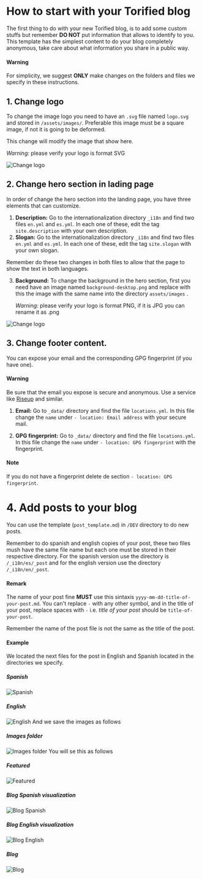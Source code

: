 # How to start with your Torified blog

The first thing to do with your new Torified blog, is to add some custom stuffs but remember **DO NOT** put information
that allows to identify to you. This template has the simplest content to do your blog completely anonymous, take care
about what information you share in a public way.

#### Warning
For simplicity, we suggest **ONLY** make changes on the folders and files we specify in these instructions.

## 1. Change logo

To change the image logo you need to have an `.svg` file named `logo.svg` and stored in `/assets/images/`. Preferable this
image must be a square image, if not it is going to  be deformed. 

This change will modify the image that show here.

*Warning:*
    please verify your logo is format SVG

![Change logo](./images/change-logo.png)

## 2. Change hero section in lading page

In order of change the hero section into the landing page, you have three elements that can customize.

1. **Description:** Go to the internationalization directory `_i18n` and find two files `en.yml` and `es.yml`. In each one 
    of these, edit the tag `site.description` with your own description.
2. **Slogan:** Go to the internationalization directory `_i18n` and find two files `en.yml` and `es.yml`. In each one
   of these, edit the tag `site.slogan` with your own slogan.

Remember do these two changes in both files to allow that the page to show the text in both languages.

3. **Background:** To change the background in the hero section, first you need have an image named `background-desktop.png`
    and replace with this the image with the same name into the directory `assets/images`
    .

    *Warning:*
    please verify your logo is format PNG, if it is JPG you can rename it as .png



![Change logo](./images/change-hero.png)

## 3. Change footer content.

You can expose your email and the corresponding GPG fingerprint (if you have one).

#### Warning
Be sure that the email you expose is secure and anonymous. Use a service like [Riseup](https://riseup.net/) and similar.

1. **Email:** Go to `_data/` directory and find the file `locations.yml`. In this file change the `name` under `- location: Email address`
with your secure mail.

2. **GPG fingerprint:** Go to `_data/` directory and find the file `locations.yml`. In this file change the `name` under `- location: GPG fingerprint`
   with the fingerprint.

#### Note
If you do not have a fingerprint delete de section `- location: GPG fingerprint`.

# 4. Add posts to your blog

You can use the template (`post_template.md`) in `/DEV` directory to do new posts.

Remember to do spanish and english copies of your post, these two files mush have the same file name but each one must be
stored in their respective directory. For the spanish version use the directory is `/_i18n/es/_post` and for the english
version use the directory `/_i18n/en/_post`.

#### Remark
The name of your post fine **MUST** use this sintaxis `yyyy-mm-dd-title-of-your-post.md`. You can't replace `-` with any
other symbol, and in the title of your post, replace spaces with `-` i.e. _title of your post_ should be `title-of-your-post`.

Remember the name of the post file is not the same as the title of the post.

#### Example 
We located the next files for the post in English and Spanish located in the directories we specify.
##### Spanish
![Spanish](./images/example_es.png)
##### English
![English](./images/example_en.png)
And we save the images as follows
##### Images folder
![Images folder](./images/example_images.png)
You will se this as follows

##### Featured
![Featured](./images/example_featured.png)

##### Blog Spanish visualization
![Blog Spanish](./images/example_post_es.png)

##### Blog English visualization
![Blog English](./images/example_post_en.png)

##### Blog
![Blog](./images/example_post.png)

